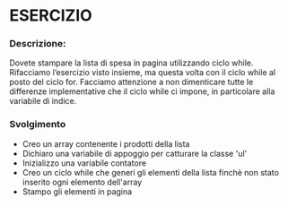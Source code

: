 # ESERCIZIO

### Descrizione:

Dovete stampare la lista di spesa in pagina utilizzando ciclo while.
Rifacciamo l’esercizio visto insieme, ma questa volta con il ciclo while al posto del ciclo for. Facciamo attenzione a non dimenticare tutte le differenze implementative che il ciclo while ci impone, in particolare alla variabile di indice.

### Svolgimento

- Creo un array contenente i prodotti della lista
- Dichiaro una variabile di appoggio per catturare la classe 'ul'
- Inizializzo una variabile contatore
- Creo un ciclo while che generi gli elementi della lista finchè non stato inserito ogni elemento dell'array
- Stampo gli elementi in pagina
